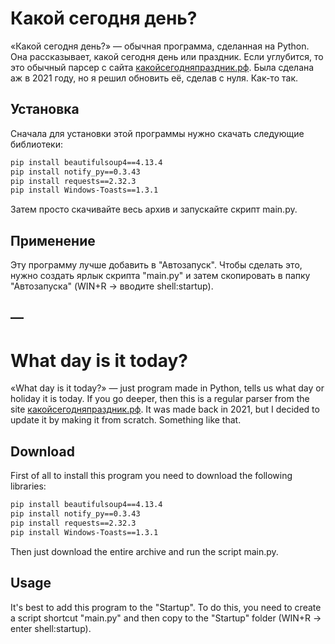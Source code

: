# Какой сегодня день?

«Какой сегодня день?» — обычная программа, сделанная на Python. Она рассказывает, какой сегодня день или праздник. Если углубится, то это обычный парсер с сайта [какойсегодняпраздник.рф](https://какойсегодняпраздник.рф). Была сделана аж в 2021 году, но я решил обновить её, сделав с нуля. Как-то так.

## Установка

Сначала для установки этой программы нужно скачать следующие библиотеки:

```bash
pip install beautifulsoup4==4.13.4
pip install notify_py==0.3.43
pip install requests==2.32.3
pip install Windows-Toasts==1.3.1
```

Затем просто скачивайте весь архив и запускайте скрипт main.py.

## Применение

Эту программу лучше добавить в "Автозапуск". Чтобы сделать это, нужно создать ярлык скрипта "main.py" и затем скопировать в папку "Автозапуска" (WIN+R -> вводите shell:startup).

## —

# What day is it today?

«What day is it today?» — just program made in Python, tells us what day or holiday it is today. If you go deeper, then this is a regular parser from the site [какойсегодняпраздник.рф](https://какойсегодняпраздник.рф). It was made back in 2021, but I decided to update it by making it from scratch. Something like that.

## Download

First of all to install this program you need to download the following libraries:

```bash
pip install beautifulsoup4==4.13.4
pip install notify_py==0.3.43
pip install requests==2.32.3
pip install Windows-Toasts==1.3.1
```

Then just download the entire archive and run the script main.py.

## Usage

It's best to add this program to the "Startup". To do this, you need to create a script shortcut "main.py" and then copy to the "Startup" folder (WIN+R -> enter shell:startup).
